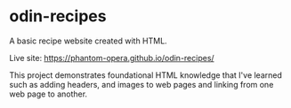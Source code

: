 # odin-recipes

A basic recipe website created with HTML. 

Live site: https://phantom-opera.github.io/odin-recipes/

This project demonstrates foundational HTML knowledge that I've learned such as adding headers, and images to web pages and linking from one web page to another.